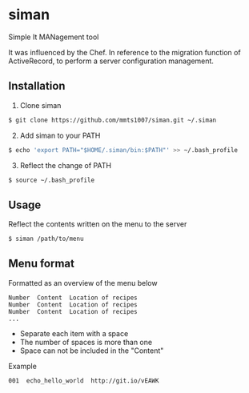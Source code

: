 # siman
Simple It MANagement tool

It was influenced by the Chef.
In reference to the migration function of ActiveRecord, to perform a server configuration management.

## Installation
1. Clone siman

  ```sh
  $ git clone https://github.com/mmts1007/siman.git ~/.siman
  ```

2. Add siman to your PATH

  ```sh
  $ echo 'export PATH="$HOME/.siman/bin:$PATH"' >> ~/.bash_profile
  ```

3. Reflect the change of PATH

  ```sh
  $ source ~/.bash_profile
  ```

## Usage
Reflect the contents written on the menu to the server

```sh
$ siman /path/to/menu
```

## Menu format
Formatted as an overview of the menu below

```
Number  Content  Location of recipes
Number  Content  Location of recipes
Number  Content  Location of recipes
...
```

- Separate each item with a space
- The number of spaces is more than one
- Space can not be included in the "Content"

Example

```
001  echo_hello_world  http://git.io/vEAWK
```

